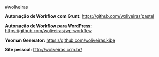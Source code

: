 #woliveiras

**Automação de Workflow com Grunt:** https://github.com/woliveiras/pastel

**Automação de Workflow para WordPress:** https://github.com/woliveiras/wp-workflow

**Yeoman Generator:** https://github.com/woliveiras/kibe

**Site pessoal:** http://woliveiras.com.br/
